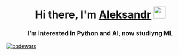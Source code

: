 
<h1 align="center">Hi there, I'm <a href="https://vk.com/id670464814" target="_blank">Aleksandr</a> 
<img src="https://github.com/blackcater/blackcater/raw/main/images/Hi.gif" height="32"/></h1>
<h3 align="center">I’m interested in Python and AI, now studiyng ML</h3>

<!---
BaykovAleksandr/BaykovAleksandr is a ✨ special ✨ repository because its `README.md` (this file) appears on your GitHub profile.
You can click the Preview link to take a look at your changes.
--->
[![codewars](https://www.codewars.com/users/username/badges/large)](https://www.codewars.com/users/AlexBaykov)
